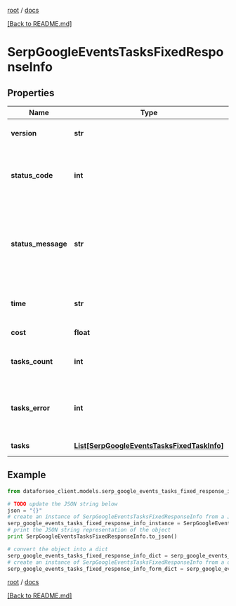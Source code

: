 [root](./../ "root") / [docs](./ "docs")

[[Back to README.md]](./../README.md "[Back to README.md]")

# SerpGoogleEventsTasksFixedResponseInfo

## Properties

Name | Type | Description | Notes
------------ | ------------- | ------------- | -------------
**version** | **str** | the current version of the API | [optional]
**status_code** | **int** | general status code you can find the full list of the response codes here | [optional]
**status_message** | **str** | general informational message you can find the full list of general informational messages here | [optional]
**time** | **str** | total execution time, seconds | [optional]
**cost** | **float** | total tasks cost, USD | [optional]
**tasks_count** | **int** | the number of tasks in the tasks array | [optional]
**tasks_error** | **int** | the number of tasks in the tasks array returned with an error | [optional]
**tasks** | [**List[SerpGoogleEventsTasksFixedTaskInfo]**](SerpGoogleEventsTasksFixedTaskInfo.md) | array of tasks | [optional]

## Example

```python
from dataforseo_client.models.serp_google_events_tasks_fixed_response_info import SerpGoogleEventsTasksFixedResponseInfo

# TODO update the JSON string below
json = "{}"
# create an instance of SerpGoogleEventsTasksFixedResponseInfo from a JSON string
serp_google_events_tasks_fixed_response_info_instance = SerpGoogleEventsTasksFixedResponseInfo.from_json(json)
# print the JSON string representation of the object
print SerpGoogleEventsTasksFixedResponseInfo.to_json()

# convert the object into a dict
serp_google_events_tasks_fixed_response_info_dict = serp_google_events_tasks_fixed_response_info_instance.to_dict()
# create an instance of SerpGoogleEventsTasksFixedResponseInfo from a dict
serp_google_events_tasks_fixed_response_info_form_dict = serp_google_events_tasks_fixed_response_info.from_dict(serp_google_events_tasks_fixed_response_info_dict)
```

  

[root](./../ "root") / [docs](./ "docs")

[[Back to README.md]](./../README.md "[Back to README.md]")